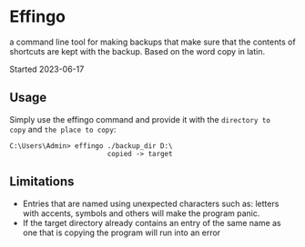 # Effingo

a command line tool for making backups that make sure that the contents of shortcuts are kept with the backup. Based on the word copy in latin.

Started 2023-06-17

## Usage

Simply use the effingo command and provide it with the `directory to copy` and `the place to copy`:

```text
C:\Users\Admin> effingo ./backup_dir D:\
                        copied -> target
```

## Limitations
* Entries that are named using unexpected characters such as: letters with accents, symbols and others will make the program panic.
* If the target directory already contains an entry of the same name as one that is copying the program will run into an error
